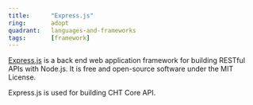 ```yaml
---
title:      "Express.js"
ring:       adopt
quadrant:   languages-and-frameworks
tags:       [framework]
---
```


[Express.js](https://expressjs.com/) is a back end web application framework for building RESTful APIs with Node.js. It is free and open-source software under the MIT License. 

Express.js is used for building CHT Core API.